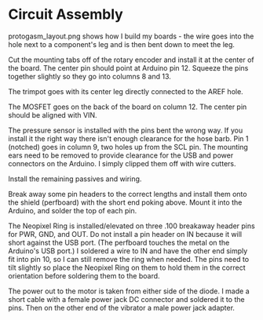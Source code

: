 # Circuit Assembly

protogasm_layout.png shows how I build my boards - the wire goes into the hole
next to a component's leg and is then bent down to meet the leg.

Cut the mounting tabs off of the rotary encoder and install it at the center of
the board.  The center pin should point at Arduino pin 12.  Squeeze the pins
together slightly so they go into columns 8 and 13.

The trimpot goes with its center leg directly connected to the AREF hole.

The MOSFET goes on the back of the board on column 12.  The center pin should be
aligned with VIN.

The pressure sensor is installed with the pins bent the wrong way.  If you
install it the right way there isn't enough clearance for the hose barb.  Pin 1
(notched) goes in column 9, two holes up from the SCL pin.  The mounting ears
need to be removed to provide clearance for the USB and power connectors on the
Arduino.  I simply clipped them off with wire cutters.

Install the remaining passives and wiring.

Break away some pin headers to the correct lengths and install them onto the shield (perfboard)
with the short end poking above. Mount it into the Arduino, and solder the top of each pin.

The Neopixel Ring is installed/elevated on three .100 breakaway header pins for PWR, GND,
and OUT.  Do not install a pin header on IN because it will short against the USB port. (The perfboard
touches the metal on the Arduino's USB port.) I soldered a wire to IN and have the other end simply fit
into pin 10, so I can still remove the ring when needed.
The pins need to tilt slightly so place the Neopixel Ring on them to hold them
in the correct orientation before soldering them to the board.

The power out to the motor is taken from either side of the diode.  I made a
short cable with a female power jack DC connector and soldered it to the pins.
Then on the other end of the vibrator a male power jack adapter.

